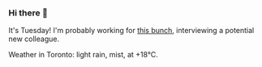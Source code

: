 ### Hi there :wave:

It's Tuesday! I'm probably working for [this bunch](https://github.com/kohofinancial), interviewing a potential new colleague.

Weather in Toronto: light rain, mist, at +18°C.
